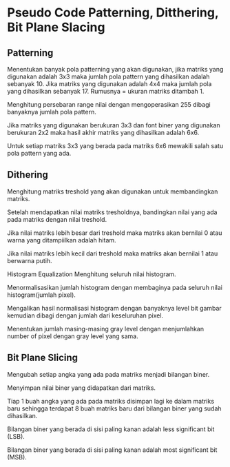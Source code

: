 # Pseudo Code Patterning, Ditthering, Bit Plane Slacing

## Patterning
Menentukan banyak pola patterning yang akan digunakan, jika matriks yang digunakan adalah 3x3 maka jumlah pola pattern yang dihasilkan adalah sebanyak 10. Jika matriks yang digunakan adalah 4x4 maka jumlah pola yang dihasilkan sebanyak 17. Rumusnya = ukuran matriks ditambah 1.

Menghitung persebaran range nilai dengan mengoperasikan 255 dibagi banyaknya jumlah pola pattern.

Jika matriks yang digunakan berukuran 3x3 dan font biner yang digunakan berukuran 2x2 maka hasil akhir matriks yang dihasilkan adalah 6x6.

Untuk setiap matriks 3x3 yang berada pada matriks 6x6 mewakili salah satu pola pattern yang ada.

## Dithering
Menghitung matriks treshold yang akan digunakan untuk membandingkan matriks.

Setelah mendapatkan nilai matriks tresholdnya, bandingkan nilai yang ada pada matriks dengan nilai treshold.

Jika nilai matriks lebih besar dari treshold maka matriks akan bernilai 0 atau warna yang ditampiilkan adalah hitam.

Jika nilai matriks lebih kecil dari treshold maka matriks akan bernilai 1 atau berwarna putih.

Histogram Equalization
Menghitung seluruh nilai histogram.

Menormalisasikan jumlah histogram dengan membaginya pada seluruh nilai histogram(jumlah pixel).

Mengalikan hasil normalisasi histogram dengan banyaknya level bit gambar kemudian dibagi dengan jumlah dari keseluruhan pixel.

Menentukan jumlah masing-masing gray level dengan menjumlahkan number of pixel dengan gray level yang sama.

## Bit Plane Slicing
Mengubah setiap angka yang ada pada matriks menjadi bilangan biner.

Menyimpan nilai biner yang didapatkan dari matriks.

Tiap 1 buah angka yang ada pada matriks disimpan lagi ke dalam matriks baru sehingga terdapat 8 buah matriks baru dari bilangan biner yang sudah dihasilkan.

Bilangan biner yang berada di sisi paling kanan adalah less significant bit (LSB).

Bilangan biner yang berada di sisi paling kanan adalah most significant bit (MSB).
